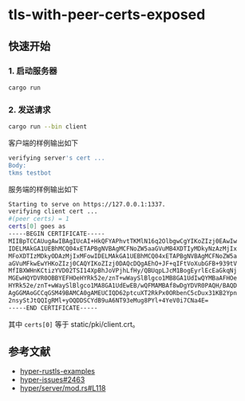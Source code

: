 # tls-with-peer-certs-exposed

## 快速开始

### 1. 启动服务器
```bash
cargo run
```

### 2. 发送请求
```bash
cargo run --bin client
```

客户端的样例输出如下
```bash
verifying server's cert ...
Body:
tkms testbot
```

服务端的样例输出如下
```bash
Starting to serve on https://127.0.0.1:1337.
verifying client cert ...
#(peer certs) = 1
certs[0] goes as
-----BEGIN CERTIFICATE-----
MIIBpTCCAUugAwIBAgIUcAI+HkQFYAPhvtTKMlN16q2OlbgwCgYIKoZIzj0EAwIw
IDELMAkGA1UEBhMCQ04xETAPBgNVBAgMCFNoZW5aaGVuMB4XDTIyMDkyNzAzMjIx
MFoXDTIzMDkyODAzMjIxMFowIDELMAkGA1UEBhMCQ04xETAPBgNVBAgMCFNoZW5a
aGVuMFkwEwYHKoZIzj0CAQYIKoZIzj0DAQcDQgAEhO+JF+qIFtVoXubGFB+939tV
MfIBXWHnKCtizYVD02TSI14XpBhJoVPjhLfHy/QBUqpLJcM1BogEyrlEcEaGkqNj
MGEwHQYDVR0OBBYEFHOeHYRk52e/znT+wWaySlBlgco1MB8GA1UdIwQYMBaAFHOe
HYRk52e/znT+wWaySlBlgco1MA8GA1UdEwEB/wQFMAMBAf8wDgYDVR0PAQH/BAQD
AgGGMAoGCCqGSM49BAMCA0gAMEUCIQD62ptcuXT2RkPx0ORbenC5cDux31KB2Ypn
2nsyStJtQQIgRMl+yOQDDSCYdB9uA6NT93eMug8PYl+4YeV0i7CNa4E=
-----END CERTIFICATE-----
```

其中 `certs[0]` 等于 static/pki/client.crt。

## 参考文献
- [hyper-rustls-examples](https://github.com/rustls/hyper-rustls/tree/c64ea2103a282992a6b0373f0e944e1c8ef4f988/examples)
- [hyper-issues#2463](https://github.com/hyperium/hyper/issues/2463#issuecomment-797093481)
- [hyper/server/mod.rs#L118](https://github.com/hyperium/hyper/blob/v0.14.20/src/server/mod.rs#L118)
